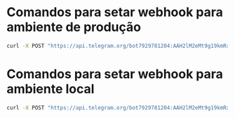 # Comandos para setar webhook para ambiente de produção

```bash
curl -X POST "https://api.telegram.org/bot7929781204:AAH2lM2eMt9g19kmRx1QfSRyUEEdXz373Ko/setWebhook"   -d "url=https://web-production-9089.up.railway.app/api/telegram/webhook/"   -d 'allowed_updates=["message","my_chat_member","poll","poll_answer","callback_query"]'   -d "secret_token=Bot23082025"
```

# Comandos para setar webhook para ambiente local

```bash
curl -X POST "https://api.telegram.org/bot7929781204:AAH2lM2eMt9g19kmRx1QfSRyUEEdXz373Ko/setWebhook"   -d "url=https://be57f944eb6c.ngrok-free.app/api/telegram/webhook/"   -d 'allowed_updates=["message","my_chat_member","poll","poll_answer","callback_query"]'   -d "secret_token=Bot23082025"
```